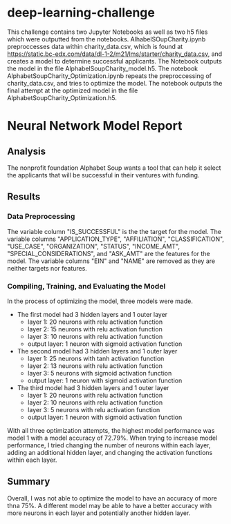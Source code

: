 # deep-learning-challenge
This challenge contains two Jupyter Notebooks as well as two h5 files which were outputted from the notebooks. AlhabelSOupCharity.ipynb preproccesses data within charity_data.csv, which is found at https://static.bc-edx.com/data/dl-1-2/m21/lms/starter/charity_data.csv, and creates a model to determine successful applicants. The Notebook outputs the model in the file AlphabelSoupCharity_model.h5. The notebook AlphabetSoupCharity_Optimization.ipynb repeats the preproccessing of charity_data.csv, and tries to optimize the model. The notebook outputs the final attempt at the optimized model in the file AlphabetSoupCharity_Optimization.h5.
# Neural Network Model Report
## Analysis
The nonprofit foundation Alphabet Soup wants a tool that can help it select the applicants that will be successful in their ventures with funding. 

## Results 
### Data Preprocessing
The variable column "IS_SUCCESSFUL" is the the target for the model. The variable columns "APPLICATION_TYPE", "AFFILIATION", "CLASSIFICATION", "USE_CASE", "ORGANIZATION", "STATUS", "INCOME_AMT", "SPECIAL_CONSIDERATIONS", and "ASK_AMT" are the features for the model. The variable columns "EIN" and "NAME" are removed as they are neither targets nor features.

### Compiling, Training, and Evaluating the Model
In the process of optimizing the model, three models were made. 
- The first model had 3 hidden layers and 1 outer layer
    - layer 1: 20 neurons with relu activation function
    - layer 2: 15 neurons with relu activation function
    - layer 3: 10 neurons with relu activation function
    - output layer: 1 neuron with sigmoid activation function
- The second model had 3 hidden layers and 1 outer layer
    - layer 1: 25 neurons with tanh activation function
    - layer 2: 13 neurons with relu activation function
    - layer 3: 5 neurons with sigmoid activation function
    - output layer: 1 neuron with sigmoid activation function
- The third model had 3 hidden layers and 1 outer layer
    - layer 1: 20 neurons with relu activation function
    - layer 2: 10 neurons with relu activation function
    - layer 3: 5 neurons with relu activation function
    - output layer: 1 neuron with sigmoid activation function

With all three optimization attempts, the highest model performance was model 1 with a model accuracy of 72.79%. When trying to increase model performance, I tried changing the number of neurons within each layer, adding an additional hidden layer, and changing the activation functions within each layer.

## Summary
Overall, I was not able to optimize the model to have an accuracy of more thna 75%. A different model may be able to have a better accuracy with more neurons in each layer and potentially another hidden layer.